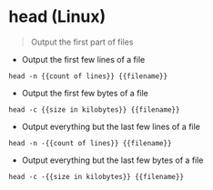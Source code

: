 # head (Linux)

> Output the first part of files

- Output the first few lines of a file

`head -n {{count of lines}} {{filename}}`

- Output the first few bytes of a file

`head -c {{size in kilobytes}} {{filename}}`

- Output everything but the last few lines of a file

`head -n -{{count of lines}} {{filename}}`

- Output everything but the last few bytes of a file

`head -c -{{size in kilobytes}} {{filename}}`

